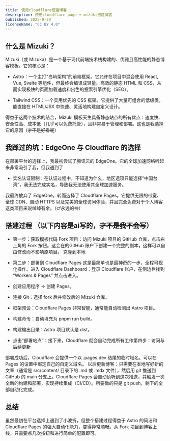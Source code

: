 ```yaml
---
titie: 使用cloudflare搭建博客
description: 使用cloudflare page + mizuki搭建博客
oublished: 2025-9-20
licenseName: "CC BY 4.0"
---
```


## 什么是 Mizuki？
Mizuki（或 Mizuka）是一个基于现代前端技术栈构建的、优雅且高性能的静态博客模板。它的核心是：

-  Astro：一个主打“岛屿架构”的前端框架。它允许在项目中混合使用 React, Vue, Svelte 等组件，但最终会编译成轻量、高效的静态 HTML 和 CSS，从而实现极快的页面加载速度和出色的搜索引擎优化（SEO）。

-  Tailwind CSS：一个实用优先的 CSS 框架。它提供了大量可组合的低级类，能直接在 HTML/JSX 中快速、灵活地构建自定义设计。

得益于这两个技术的结合，Mizuki 模板天生具备静态站点的所有优点：速度快、安全性高、成本低（几乎可以免费托管），且非常易于管理和部署。这也是我选择它的原因（~~才不是好看呢~~）

## 我踩过的坑：EdgeOne 与 Cloudflare 的选择
在部署平台的选择上，我最初尝试了腾讯云的 EdgeOne。它的全球加速网络听起来非常吸引了我，但我遇到了

-  实名认证限制：在认证过程中，不知道为什么，地区选项只能选择“中国台湾”，我无法完成实名，导致我无法使用其全球加速服务。

我最终放弃了 EdgeOne，转而选择了 Cloudflare Pages。它提供无限的带宽、全球 CDN、自动 HTTPS 以及完美的全球访问体验，并且完全免费对于个人博客这类项目来说绰绰有余。（cf永远的神）

## 搭建过程  （以下内容是ai写的，~~才不是我不会写~~）
-  第一步：获取模板代码
Fork 项目：访问 Mizuki 项目的 GitHub 仓库，点击右上角的 Fork 按钮。这会在的GitHub 账户下创建一个完整的副本，这样可以自由修改而不影响原项目。
克隆到本地

-  第二步：部署到 Cloudflare Pages
这是最简单也是最神奇的一步，全程可视化操作。进入 Cloudflare Dashboard：登录 Cloudflare 账户，在侧边栏找到 “Workers & Pages” 并点击进入。
-  创建应用程序 -> 创建 Pages。
-  连接 Git：选择 fork 后并修改后的 Mizuki 仓库。
-  框架预设：Cloudflare Pages 非常智能，通常能自动检测出 Astro 项目。
-  构建命令：自动填充为 pnpm run build。
-  构建输出目录：Astro 项目默认是 dist。
-  点击“部署站点”：接下来，Cloudflare 就会自动完成所有工作第四步：访问与后续更新

部署成功后，Cloudflare 会提供一个以 .pages.dev 结尾的临时域名。可以在 Pages 的设置中绑定自己的自定义域名。
以后更新博客：只需要在本地写好新的文章（通常是 src/content/ 目录下的 .md 或 .mdx 文件），然后用 git 推送到 GitHub 的 main 分支上。Cloudflare Pages 会自动侦听到这次推送，并触发一次全新的构建和部署，实现持续集成（CI/CD）。所要做的只是 git push，剩下的全部自动化完成。

## 总结
虽然最初在平台选择上遇到了小波折，但整个搭建过程得益于 Astro 的简洁和 Cloudflare Pages 的强大自动化能力，变得异常顺畅。从 Fork 项目到博客上线，只需要点几次按钮和进行简单的配置即可。